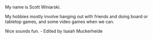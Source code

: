 My name is Scott Winiarski.

My hobbies mostly involve hanging out with friends and doing board or tabletop games, and some video games when we can.

Nice sounds fun. - Edited by Isaiah Muckerheide